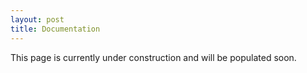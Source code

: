 ```yaml
---
layout: post
title: Documentation
---
```


This page is currently under construction and will be populated soon.
